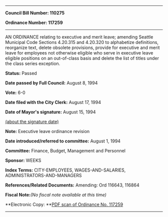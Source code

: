 

********

**Council Bill Number: 110275**
   
**Ordinance Number: 117259**
********

 AN ORDINANCE relating to executive and merit leave; amending Seattle Municipal Code Sections 4.20.315 and 4.20.320 to alphabetize definitions, reorganize text, delete obsolete provisions, provide for executive and merit leave for employees not otherwise eligible who serve in executive leave eligible positions on an out-of-class basis and delete the list of titles under the class series exception.

**Status:** Passed
   
**Date passed by Full Council:** August 8, 1994
   
**Vote:** 6-0
   
**Date filed with the City Clerk:** August 17, 1994
   
**Date of Mayor's signature:** August 15, 1994
   
[(about the signature date)](/~public/approvaldate.htm)
   
   
**Note:** Executive leave ordinance revision

   
**Date introduced/referred to committee:** August 1, 1994
   
**Committee:** Finance, Budget, Management and Personnel
   
**Sponsor:** WEEKS
   
   
**Index Terms:** CITY-EMPLOYEES, WAGES-AND-SALARIES, ADMINISTRATORS-AND-MANAGERS

**References/Related Documents:** Amending: Ord 116643, 116864

**Fiscal Note:**_(No fiscal note available at this time)_

**Electronic Copy: **[PDF scan of Ordinance No. 117259](/~archives/Ordinances/Ord_117259.pdf)

********


